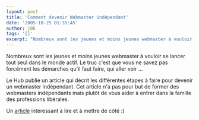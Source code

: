 ```yaml
---
layout: post
title: 'Comment devenir Webmaster indépendant'
date: '2005-10-25 01:35:45'
author: j0k
tags: '[]'
excerpt: "Nombreux sont les jeunes et moins jeunes webmaster à vouloir se lancer tout seul dans le monde actif. Le truc c'est que vous ne savez pas forcément les démarches qu'il faut faire, qui aller voir ...     \nLe Hub publie un article qui décrit les différentes étapes à faire pour devenir un webmaster indépendant. Cet article n'a pas pour but de former des webmasters      …"
---
```


Nombreux sont les jeunes et moins jeunes webmaster à vouloir se lancer tout seul dans le monde actif. Le truc c'est que vous ne savez pas forcément les démarches qu'il faut faire, qui aller voir ...

Le Hub publie un article qui décrit les différentes étapes à faire pour devenir un webmaster indépendant. Cet article n'a pas pour but de former des webmasters indépendants mais plutôt de vous aider à entrer dans la famille des professions libérales.

Un [article](http://www.webmaster-hub.com/publication/article147.html) intéressant à lire et à mettre de côté :)
